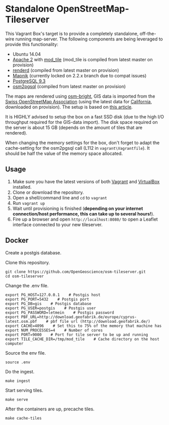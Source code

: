 # Standalone OpenStreetMap-Tileserver
This Vagrant Box's target is to provide a completely standalone, off-the-wire running map-server. The following components are being leveraged to provide this functionality:

* Ubuntu 14.04
* [Apache 2](https://httpd.apache.org/) with [mod_tile](https://github.com/openstreetmap/mod_tile) (mod_tile is compiled from latest master on provision)
* [renderd](https://github.com/openstreetmap/mod_tile) (compiled from latest master on provision)
* [Mapnik](https://github.com/mapnik/mapnik) (currently locked on 2.2.x branch due to compat issues)
* [PostgreSQL 9.3](https://www.postgresql.org/)
* [osm2pgsql](https://github.com/openstreetmap/osm2pgsql) (compiled from latest master on provision)

The maps are rendered using [osm-bright](https://github.com/mapbox/osm-bright), GIS data is imported from the [Swiss OpenStreetMap Association](http://www.osm.ch/) (using the latest data for [California](http://download.geofabrik.de/north-america/us/california-latest.osm.pbf), downloaded on provision). The setup is based on [this article](https://switch2osm.org/serving-tiles/manually-building-a-tile-server-14-04/).

It is HIGHLY advised to setup the box on a fast SSD disk (due to the high I/O throughput required for the GIS-data import). The disk space required on the server is about 15 GB (depends on the amount of tiles that are rendered).

When changing the memory settings for the box, don't forget to adapt the cache-setting for the osm2pgsql call (L112 in `vagrant\Vagrantfile`). It should be half the value of the memory space allocated.

## Usage
1. Make sure you have the latest versions of both [Vagrant](https://www.vagrantup.com/downloads.html) and [VirtualBox](https://www.virtualbox.org/wiki/Downloads) installed.
2. Clone or download the repository.
3. Open a shell/command line and `cd` to `vagrant`
4. Run `vagrant up`
5. Wait until provisioning is finished (**depending on your internet connection/host performance, this can take up to several hours!**).
6. Fire up a browser and open `http://localhost:8080/` to open a Leaflet interface connected to your new tileserver.

## Docker

Create a postgis database.

Clone this repository.
```
git clone https://github.com/OpenGeoscience/osm-tileserver.git
cd osm-tileserver
```

Change the .env file.
```
export PG_HOST=127.0.0.1    # Postgis host
export PG_PORT=5432    # Postgis port
export PG_DB=gis    # Postgis database
export PG_USER=postgis    # Postgis user
export PG_PASSWORD=letmein    # Postgis password
export PBF_URL=http://download.geofabrik.de/europe/cyprus-latest.osm.pbf    # pbf file url (http://download.geofabrik.de/)
export CACHE=4096    # Set this to 75% of the memory that machine has
export NUM_PROCESSES=4    # Number of cores
export PORT=9000    # Port for tile server to be up and running
export TILE_CACHE_DIR=/tmp/mod_tile    # Cache directory on the host computer

```

Source the env file.
```
source .env
```

Do the ingest.
```
make ingest
```

Start serving tiles.
```
make serve
```

After the containers are up, precache tiles.
```
make cache-tiles
```
